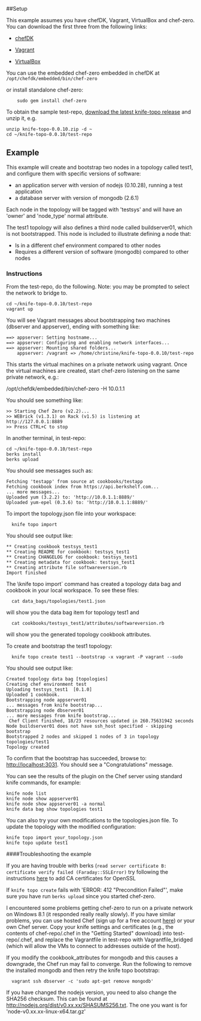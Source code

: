 ##Setup

This example assumes you have chefDK, Vagrant, VirtualBox and chef-zero.
You can download the first three from the following links:

* [chefDK](http://www.getchef.com/downloads/chef-dk/)

* [Vagrant](https://www.vagrantup.com/downloads.html)

* [VirtualBox](https://www.virtualbox.org/wiki/Downloads)

You can use the embedded chef-zero embedded in chefDK at
`/opt/chefdk/embedded/bin/chef-zero`

or install standalone chef-zero:

```
	sudo gem install chef-zero
```

To obtain the sample test-repo, [download the latest knife-topo release](http://github.com/christinedraper/knife-topo/releases/latest)
and unzip it, e.g.

```
unzip knife-topo-0.0.10.zip -d ~
cd ~/knife-topo-0.0.10/test-repo
```


## Example

This example will create and bootstrap two nodes in a topology called test1,
and configure them with specific versions of software:

* an application server with version of nodejs (0.10.28), running
a test application
* a database server with version of  mongodb (2.6.1)

Each node in the topology will be tagged with 'testsys' and will 
have an 'owner' and 'node_type' normal attribute.
 
The test1 topology will also defines a third node called buildserver01, 
which is not bootstrapped. This node is included to illustrate 
defining a node that:

* Is in a different chef environment compared to other nodes
* Requires a different version of software (mongodb) compared to other nodes
 

### Instructions

From the test-repo, do the following.  Note: you may be prompted to 
select the network to bridge to.

```
cd ~/knife-topo-0.0.10/test-repo
vagrant up 
```

You will see Vagrant messages about bootstrapping two machines (dbserver
and appserver), ending with something like:

```
==> appserver: Setting hostname...
==> appserver: Configuring and enabling network interfaces...
==> appserver: Mounting shared folders...
    appserver: /vagrant => /home/christine/knife-topo-0.0.10/test-repo
```

This starts the virtual machines on a 
private network using vagrant. Once the virtual machines are created, 
start chef-zero listening on the same private network, e.g.:

  /opt/chefdk/embedded/bin/chef-zero -H 10.0.1.1
  
You should see something like:

```
>> Starting Chef Zero (v2.2)...
>> WEBrick (v1.3.1) on Rack (v1.5) is listening at http://127.0.0.1:8889
>> Press CTRL+C to stop
```

In another terminal, in test-repo:

```
cd ~/knife-topo-0.0.10/test-repo
berks install
berks upload
```

You should see messages such as:

```
Fetching 'testapp' from source at cookbooks/testapp
Fetching cookbook index from https://api.berkshelf.com...
... more messages...
Uploaded yum (3.2.2) to: 'http://10.0.1.1:8889/'
Uploaded yum-epel (0.3.6) to: 'http://10.0.1.1:8889/'
```

To import the topology.json file into your workspace:

```
  knife topo import 
```

You should see output like:

```
** Creating cookbook testsys_test1
** Creating README for cookbook: testsys_test1
** Creating CHANGELOG for cookbook: testsys_test1
** Creating metadata for cookbook: testsys_test1
** Creating attribute file softwareversion.rb
Import finished
```

The \knife topo import` command has created a topology data bag and cookbook 
in your local workspace. To see these files:

```
  cat data_bags/topologies/test1.json
```

will show you the data bag item for topology test1 and

```
  cat cookbooks/testsys_test1/attributes/softwareversion.rb
```

will show you the generated topology cookbook attributes.

To create and bootstrap the test1 topology:

```
  knife topo create test1 --bootstrap -x vagrant -P vagrant --sudo
```

You should see output like:

```
Created topology data bag [topologies]
Creating chef environment test
Uploading testsys_test1  [0.1.0]
Uploaded 1 cookbook.
Bootstrapping node appserver01
... messages from knife bootstrap...
Bootstrapping node dbserver01
... more messages from knife bootstrap...
 Chef Client finished, 18/23 resources updated in 260.75631942 seconds
Node buildserver01 does not have ssh_host specified - skipping bootstrap
Bootstrapped 2 nodes and skipped 1 nodes of 3 in topology topologies/test1
Topology created
```

To confirm that the bootstrap has succeeded, browse to: 
[http://localhost:3031](http://localhost:3031).
You should see a "Congratulations" message.

You can see the results of the plugin on the Chef server using 
standard knife commands, for example:

```
knife node list
knife node show appserver01
knife node show appserver01 -a normal
knife data bag show topologies test1
```
  
You can also try your own modifications to the topologies.json file. To
update the topology with the modified configuration:

```
knife topo import your_topology.json
knife topo update test1
```  


####Troubleshooting the example

If you are having trouble with berks (`read server certificate B: 
certificate verify failed (Faraday::SSLError)`
try following the instructions 
[here](https://gist.github.com/fnichol/867550#the-manual-way-boring) 
to add CA certificates for OpenSSL

If `knife topo create` fails with 'ERROR: 412 "Precondition Failed"', make sure
you have run `berks upload` since you started chef-zero.

I encountered some problems getting chef-zero to run on a private network
on Windows 8.1 (it responded really really slowly). 
If you have similar problems, you can use hosted Chef
(sign up for a free account [here](https://manage.opscode.com/signup))
or your own Chef server. Copy your knife settings and certificates (e.g.,
the contents of chef-repo/.chef in the "Getting Started" download) into
test-repo/.chef, and replace the Vagrantfile in test-repo with 
Vagrantfile_bridged (which will allow the VMs to connect to addresses 
outside of the host).

If you modify the cookbook_attributes for mongodb and this causes
a downgrade, the Chef run may fail to converge. 
Run the following to remove the installed mongodb and then retry the 
knife topo bootstrap:

```
  vagrant ssh dbserver -c 'sudo apt-get remove mongodb'
```

If you have changed the nodejs version, you need to also change the
SHA256 checksum. This can be found at
http://nodejs.org/dist/v0.xx.xx/SHASUMS256.txt. The one you want is
for 'node-v0.xx.xx-linux-x64.tar.gz'
